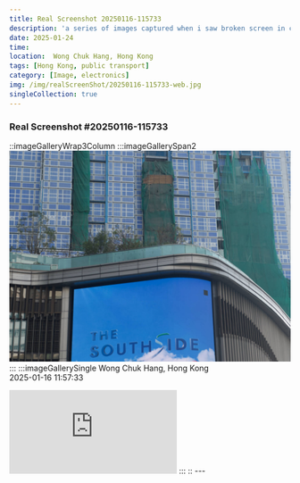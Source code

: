 ```yaml
---
title: Real Screenshot 20250116-115733
description: 'a series of images captured when i saw broken screen in city'
date: 2025-01-24
time: 
location:  Wong Chuk Hang, Hong Kong  
tags: [Hong Kong, public transport]
category: [Image, electronics]
img: /img/realScreenShot/20250116-115733-web.jpg
singleCollection: true
---
```


### Real Screenshot #20250116-115733
::imageGalleryWrap3Column
    :::imageGallerySpan2
    ![alt text](/img/realScreenShot/20250116-115733-web.jpg) 
    <!-- ![alt text](/img/realScreenShot/20250103-004557-web.jpg)  -->
    <!-- ![alt text](/img/realScreenShot/20250102-185456-web.jpg) -->
    :::
    :::imageGallerySingle
    Wong Chuk Hang, Hong Kong  
    2025-01-16     11:57:33  
   <iframe style="aspect-ratio: 16/9;" class="w-full" src="https://www.youtube.com/embed/E80m9SXPrGs?si=13Uczr17mns5eR0J&amp;controls=0" title="YouTube video player" frameborder="0" allow="accelerometer; autoplay; clipboard-write; encrypted-media; gyroscope; picture-in-picture; web-share" allowfullscreen></iframe>
    :::
::
---